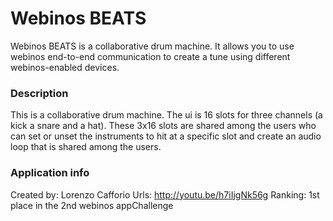 Webinos BEATS
====================
Webinos BEATS is a collaborative drum machine. It allows you to use webinos end-to-end communication to create a tune using different webinos-enabled devices.

### Description
This is a collaborative drum machine. The ui is 16 slots for three channels (a kick a snare and a hat). These 3x16 slots are shared among the users who can set or unset the instruments to hit at a specific slot and create an audio loop that is shared among the users.

### Application info
Created by: Lorenzo Cafforio
Urls: http://youtu.be/h7iIjgNk56g
Ranking: 1st place in the 2nd webinos appChallenge